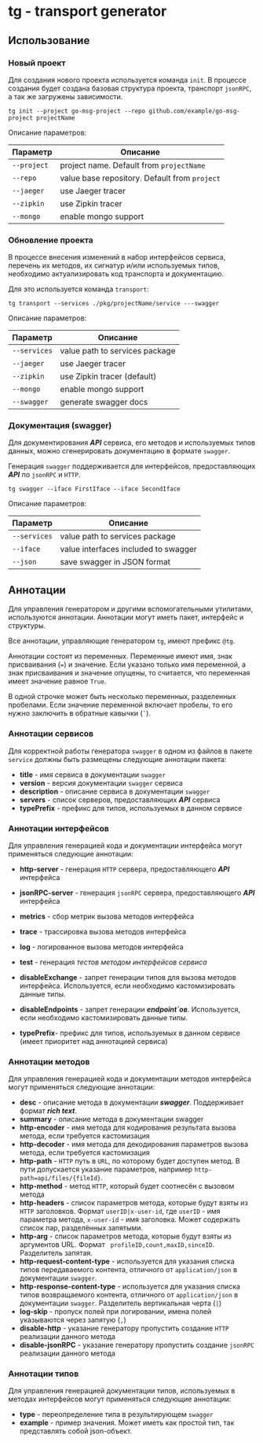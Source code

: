 # tg - transport generator

## Использование

### Новый проект

Для создания нового проекта используется команда `init`.
В процессе создания будет создана базовая структура проекта, транспорт `jsonRPC`, а так же загружены зависимости.

```shell
tg init --project go-msg-project --repo github.com/example/go-msg-project projectName
```

Описание параметров:

| Параметр    | Описание                                      |
|-------------|-----------------------------------------------|
| `--project` | project name. Default from `projectName`      |
| `--repo`    | value base repository. Default from `project` |
| `--jaeger`  | use Jaeger tracer                             |
| `--zipkin`  | use Zipkin tracer                             |
| `--mongo`   | enable mongo support                          |

### Обновление проекта

В процессе внесения изменений в набор интерфейсов сервиса, перечень их методов, их сигнатур и/или используемых типов,
необходимо актуализировать код транспорта и документацию.

Для это используется команда `transport`:

```shell
tg transport --services ./pkg/projectName/service ---swagger
```

Описание параметров:

| Параметр     | Описание                        |
|--------------|---------------------------------|
| `--services` | value path to services package  |
| `--jaeger`   | use Jaeger tracer               |
| `--zipkin`   | use Zipkin tracer (default)     |
| `--mongo`    | enable mongo support            |
| `--swagger`  | generate swagger docs           |

### Документация (swagger)

Для документирования ***API*** сервиса, его методов и используемых типов данных, можно сгенерировать документацию в
формате `swagger`.

Генерация `swagger` поддерживается для интерфейсов, предоставляющих ***API*** по `jsonRPC` и `HTTP`.

```shell
tg swagger --iface FirstIface --iface SecondIface
```

Описание параметров:

| Параметр     | Описание                              |
|--------------|---------------------------------------|
| `--services` | value path to services package        |
| `--iface`    | value interfaces included to swagger  |
| `--json`     | save swagger in JSON format           |

## Аннотации

Для управления генератором и другими вспомогательными утилитами, используются аннотации.
Аннотации могут иметь пакет, интерфейс и структуры.

Все аннотации, управляющие генератором `tg`, имеют префикс `@tg`.

Аннотации состоят из переменных. Переменные имеют имя, знак присваивания (`=`) и значение.
Если указано только имя переменной, а знак присваивания и значение опущены, то считается, что
переменная имеет значение равное `True`.

В одной строчке может быть несколько переменных, разделенных пробелами.
Если значение переменной включает пробелы, то его нужно заключить в обратные кавычки (`` ` ``).

### Аннотации сервисов

Для корректной работы генератора `swagger` в одном из файлов в пакете `service` должны быть размещены следующие
аннотации пакета:

- **title** - имя сервиса в документации `swagger`
- **version** - версия документации `swagger` сервиса
- **description** - описание сервиса в документации `swagger`
- **servers** - список серверов, предоставляющих ***API*** сервиса
- **typePrefix** - префикс для типов, используемых в данном сервисе

### Аннотации интерфейсов

Для управления генерацией кода и документации интерфейса могут применяться следующие аннотации:

- **http-server** - генерация `HTTP` сервера, предоставляющего ***API*** интерфейса
- **jsonRPC-server** - генерация `jsonRPC` сервера, предоставляющего ***API*** интерфейса

- **metrics** - сбор метрик вызова методов интерфейса
- **trace** - трассировка вызова методов интерфейса
- **log** - логированное вызова методов интерфейса
- **test** - генерация *тестов методом интерфейсов сервиса*
- **disableExchange** - запрет генерации типов для вызова методов интерфейса. Используется, если необходимо
кастомизировать данные типы.
- **disableEndpoints** - запрет генерации ***endpoint\`ов***. Используется, если необходимо кастомизировать данные типы.
- **typePrefix**- префикс для типов, используемых в данном сервисе (имеет приоритет над аннотацией сервиса)

### Аннотации методов

Для управления генерацией кода и документации методов интерфейса могут применяться следующие аннотации:

- **desc** - описание метода в документации ***swagger***. Поддерживает формат ***rich text***.
- **summary** - описание метода в документации swagger
- **http-encoder** - имя метода для кодирования результата вызова метода, если требуется кастомизация
- **http-decoder** - имя метода для декодирования параметров вызова метода, если требуется кастомизация
- **http-path** - `HTTP` путь в `URL`, по которому будет доступен метод. В пути допускается указание параметров,
например `http-path=api/files/{fileId}`.
- **http-method** - метод `HTTP`, который будет соотнесён с вызовом метода
- **http-headers** - список параметров метода, которые будут взяты из `HTTP` заголовков.
Формат `userID|x-user-id`, где `userID` - имя параметра метода, `x-user-id` - имя заголовка.
Может содержать список пар, разделённых запятыми.
- **http-arg** - список параметров метода, которые будут взяты из аргументов URL. Формат `
profileID,count,maxID,sinceID`. Разделитель запятая.
- **http-request-content-type** - используется для указания списка типов передаваемого контента, отличного от `application/json` в документации `swagger`.
- **http-response-content-type** - используется для указания списка типов возвращаемого контента, отличного от `application/json` в документации `swagger`. Разделитель вертикальная черта (`|`)
- **log-skip** - пропуск полей при логировании, имена полей указываются через запятую (`,`)
- **disable-http** - указание генератору пропустить создание `HTTP` реализации данного метода
- **disable-jsonRPC** - указание генератору пропустить создание `jsonRPC` реализации данного метода 

### Аннотации типов

Для управления генерацией документации типов, используемых в методах интерфейсов могут применяться следующие аннотации:

- **type** - переопределение типа в результирующем `swagger`
- **example** - пример значения. Может иметь как простой тип, так представлять собой json-объект.